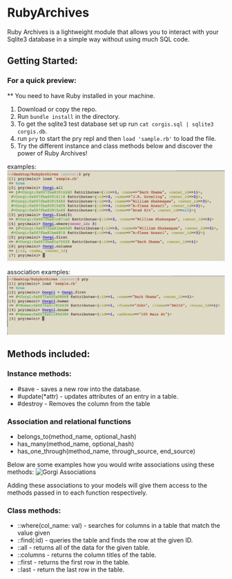 # RubyArchives

Ruby Archives is a lightweight module that allows you to interact with your Sqlite3 database in a simple way without using much SQL code.

## Getting Started:

### For a quick preview:

** You need to have Ruby installed in your machine.

1. Download or copy the repo.
2. Run ```bundle install``` in the directory.
3. To get the sqlite3 test database set up run ```cat corgis.sql | sqlite3 corgis.db```.
4. run ```pry``` to start the pry repl and then ```load 'sample.rb'``` to load the file.
5. Try the different instance and class methods below and discover the power of Ruby Archives!

examples:
![Pry Sample](https://github.com/cabral-ramon/RubyArchives/blob/master/images/Pry_sample.png)

association examples:
![Association_samples](https://github.com/cabral-ramon/RubyArchives/blob/master/images/Association_samples.png)
## Methods included:

### Instance methods:
* #save - saves a new row into the database.
* #update(*attr) - updates attributes of an entry in a table.
* #destroy - Removes the column from the table

### Association and relational functions
* belongs_to(method_name, optional_hash)
* has_many(method_name, optional_hash)
* has_one_through(method_name, through_source, end_source)

Below are some examples how you would write associations using these methods:
![Gorgi Associations](https://github.com/cabral-ramon/RubyArchives/tree/master/images/Corgi_class.png)

Adding these associations to your models will give them access to the methods passed
in to each function respectively.

### Class methods:
* ::where(col_name: val) - searches for columns in a table that match the value given
* ::find(:id) - queries the table and finds the row at the given ID.
* ::all - returns all of the data for the given table.
* ::columns - returns the column titles of the table.
* ::first - returns the first row in the table.
* ::last - return the last row in the table.
